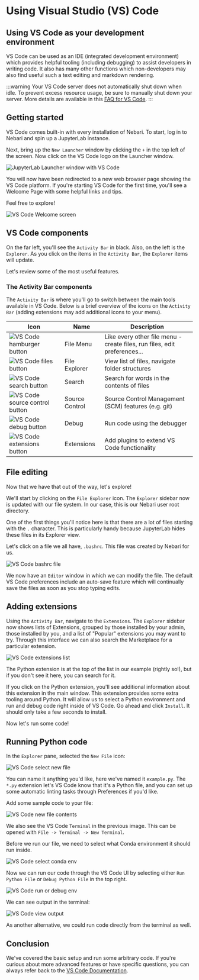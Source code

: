 # Using Visual Studio (VS) Code

## Using VS Code as your development environment

VS Code can be used as an IDE (integrated development environment) which
provides helpful tooling (including debugging) to assist developers in writing
code. It also has many other functions which non-developers may also find
useful such a text editing and markdown rendering.

:::warning
Your VS Code server does not automatically shut down when idle. To prevent excess resource usage, be sure to manually shut down your server. More details are available in this [FAQ for VS Code][faq-vscode].
:::


## Getting started

VS Code comes built-in with every installation of Nebari. To start, log in
to Nebari and spin up a JupyterLab instance.

Next, bring up the `New Launcher` window by clicking the `+` in the top left of
the screen. Now click on the VS Code logo on the Launcher window.

![JupyterLab Launcher window with VS Code](/img/tutorials/vscode_launcher.png)

You will now have been redirected to a new web browser page showing the VS
Code platform. If you're starting VS Code for the first time, you'll see a
Welcome Page with some helpful links and tips.

Feel free to explore!

![VS Code Welcome screen](/img/tutorials/vscode_welcome.png)

## VS Code components

On the far left, you'll see the `Activity Bar` in black. Also, on the left is
the `Explorer`. As you click on the items in the `Activity Bar`, the `Explorer`
items will update.

Let's review some of the most useful features.

### The Activity Bar components

The `Activity Bar` is where you'll go to switch between the main tools
available in VS Code. Below is a brief overview of the icons on the
`Activity Bar` (adding extensions may add additional icons to your menu).

| Icon                                                                       | Name           | Description                                                               |
| -------------------------------------------------------------------------- | -------------- | ------------------------------------------------------------------------- |
| ![VS Code hamburger button](/img/tutorials/vscode_hamburger.png)           | File Menu      | Like every other file menu - create files, run files, edit preferences... |
| ![VS Code files button](/img/tutorials/vscode_files.png)                   | File Explorer  | View list of files, navigate folder structures                            |
| ![VS Code search button](/img/tutorials/vscode_search.png)                 | Search         | Search for words in the contents of files                                 |
| ![VS Code source control button](/img/tutorials/vscode_source_control.png) | Source Control | Source Control Management (SCM) features (e.g. git)                       |
| ![VS Code debug button](/img/tutorials/vscode_debug.png)                   | Debug          | Run code using the debugger                                               |
| ![VS Code extensions button](/img/tutorials/vscode_extensions.png)         | Extensions     | Add plugins to extend VS Code functionality                               |

## File editing

Now that we have that out of the way, let's explore!

We'll start by clicking on the `File Explorer` icon. The `Explorer` sidebar now
is updated with our file system. In our case, this is our Nebari user root
directory.

One of the first things you'll notice here is that there are a lot of files
starting with the `.` character. This is particularly handy because JupyterLab
hides these files in its Explorer view.

Let's click on a file we all have, `.bashrc`. This file was created by Nebari
for us.

![VS Code bashrc file](/img/tutorials/vscode_bashrc.png)

We now have an `Editor` window in which we can modify the file. The default
VS Code preferences include an auto-save feature which will continually save
the files as soon as you stop typing edits.

## Adding extensions

Using the `Activity Bar`, navigate to the `Extensions`. The `Explorer` sidebar
now shows lists of Extensions, grouped by those installed by your admin, those
installed by you, and a list of "Popular" extensions you may want to try.
Through this interface we can also search the Marketplace for a particular
extension.

![VS Code extensions list](/img/tutorials/vscode_extensions_list.png)

The Python extension is at the top of the list in our example (rightly so!),
but if you don't see it here, you can search for it.

If you click on the Python extension, you'll see additional information about
this extension in the main window. This extension provides some extra tooling
around Python. It will allow us to select a Python environment and run and
debug code right inside of VS Code. Go ahead and click `Install`. It should
only take a few seconds to install.

Now let's run some code!

## Running Python code

In the `Explorer` pane, selected the `New File` icon:

![VS Code select new file](/img/tutorials/vscode_new_file.png)

You can name it anything you'd like, here we've named it `example.py`. The
`*.py` extension let's VS Code know that it's a Python file, and you can set up
some automatic linting tasks through Preferences if you'd like.

Add some sample code to your file:

![VS Code new file contents](/img/tutorials/vscode_new_file_contents.png)

We also see the VS Code `Terminal` in the previous image. This can be
opened with `File -> Terminal -> New Terminal`.

Before we run our file, we need to select what Conda environment it should run
inside.

![VS Code select conda env](/img/tutorials/vscode_select_env.png)

Now we can run our code through the VS Code UI by selecting either
`Run Python File` or `Debug Python File` in the top right.

![VS Code run or debug env](/img/tutorials/vscode_run_debug_buttons.png)

We can see output in the terminal:

![VS Code view output](/img/tutorials/vscode_output.png)

As another alternative, we could run code directly from the terminal as well.

## Conclusion

We've covered the basic setup and run some arbitrary code. If you're curious
about more advanced features or have specific questions, you can always refer back
to the [VS Code Documentation](https://code.visualstudio.com/).

<!-- Internal links -->

[faq-vscode]: ../faq#Why-does-my-VS-Code-server-continue-to-run-even-after-I've-been-idle-for-a-long-time